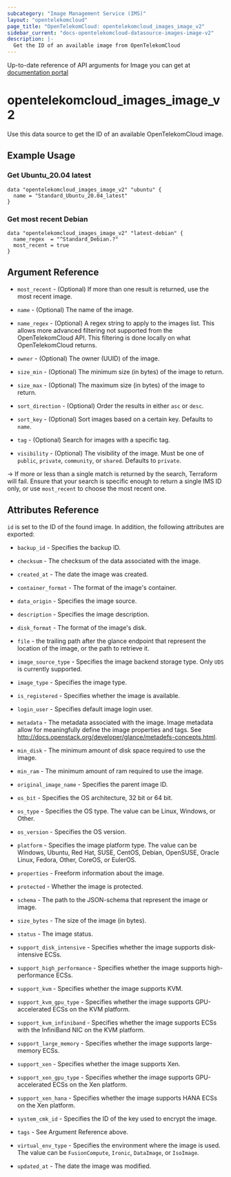 ```yaml
---
subcategory: "Image Management Service (IMS)"
layout: "opentelekomcloud"
page_title: "OpenTelekomCloud: opentelekomcloud_images_image_v2"
sidebar_current: "docs-opentelekomcloud-datasource-images-image-v2"
description: |-
  Get the ID of an available image from OpenTelekomCloud
---
```


Up-to-date reference of API arguments for Image you can get at
[documentation portal](https://docs.otc.t-systems.com/image-management-service/api-ref/native_openstack_apis/image_native_openstack_apis/querying_images_native_openstack_api.html#en-us-topic-0060804959)

# opentelekomcloud_images_image_v2

Use this data source to get the ID of an available OpenTelekomCloud image.

## Example Usage

### Get Ubuntu_20.04 latest

```hcl
data "opentelekomcloud_images_image_v2" "ubuntu" {
  name = "Standard_Ubuntu_20.04_latest"
}
```

### Get most recent Debian

```hcl
data "opentelekomcloud_images_image_v2" "latest-debian" {
  name_regex  = "^Standard_Debian.?"
  most_recent = true
}
```

## Argument Reference

* `most_recent` - (Optional) If more than one result is returned, use the most recent image.

* `name` - (Optional) The name of the image.

* `name_regex` - (Optional) A regex string to apply to the images list.
  This allows more advanced filtering not supported from the OpenTelekomCloud API.
  This filtering is done locally on what OpenTelekomCloud returns.

* `owner` - (Optional) The owner (UUID) of the image.

* `size_min` - (Optional) The minimum size (in bytes) of the image to return.

* `size_max` - (Optional) The maximum size (in bytes) of the image to return.

* `sort_direction` - (Optional) Order the results in either `asc` or `desc`.

* `sort_key` - (Optional) Sort images based on a certain key. Defaults to `name`.

* `tag` - (Optional) Search for images with a specific tag.

* `visibility` - (Optional) The visibility of the image. Must be one of
   `public`, `private`, `community`, or `shared`. Defaults to `private`.

-> If more or less than a single match is returned by the search, Terraform will fail.
Ensure that your search is specific enough to return a single IMS ID only, or use `most_recent`
to choose the most recent one.

## Attributes Reference

`id` is set to the ID of the found image. In addition, the following attributes are exported:

* `backup_id` - Specifies the backup ID.

* `checksum` - The checksum of the data associated with the image.

* `created_at` - The date the image was created.

* `container_format` - The format of the image's container.

* `data_origin` - Specifies the image source.

* `description` - Specifies the image description.

* `disk_format` - The format of the image's disk.

* `file` - the trailing path after the glance endpoint that represent the
  location of the image, or the path to retrieve it.

* `image_source_type` - Specifies the image backend storage type. Only `UDS` is currently supported.

* `image_type` - Specifies the image type.

* `is_registered` - Specifies whether the image is available.

* `login_user` - Specifies default image login user.

* `metadata` - The metadata associated with the image.
  Image metadata allow for meaningfully define the image properties
  and tags. See http://docs.openstack.org/developer/glance/metadefs-concepts.html.

* `min_disk` - The minimum amount of disk space required to use the image.

* `min_ram` - The minimum amount of ram required to use the image.

* `original_image_name` - Specifies the parent image ID.

* `os_bit` - Specifies the OS architecture, 32 bit or 64 bit.

* `os_type` - Specifies the OS type. The value can be Linux, Windows, or Other.

* `os_version` - Specifies the OS version.

* `platform` - Specifies the image platform type. The value can be Windows, Ubuntu, Red Hat, SUSE, CentOS,
  Debian, OpenSUSE, Oracle Linux, Fedora, Other, CoreOS, or EulerOS.

* `properties` - Freeform information about the image.

* `protected` - Whether the image is protected.

* `schema` - The path to the JSON-schema that represent the image or image.

* `size_bytes` - The size of the image (in bytes).

* `status` - The image status.

* `support_disk_intensive` - Specifies whether the image supports disk-intensive ECSs.

* `support_high_performance` - Specifies whether the image supports high-performance ECSs.

* `support_kvm` - Specifies whether the image supports KVM.

* `support_kvm_gpu_type` - Specifies whether the image supports GPU-accelerated ECSs on the KVM platform.

* `support_kvm_infiniband` - Specifies whether the image supports ECSs with the InfiniBand NIC on the KVM platform.

* `support_large_memory` - Specifies whether the image supports large-memory ECSs.

* `support_xen` - Specifies whether the image supports Xen.

* `support_xen_gpu_type` - Specifies whether the image supports GPU-accelerated ECSs on the Xen platform.

* `support_xen_hana` - Specifies whether the image supports HANA ECSs on the Xen platform.

* `system_cmk_id` - Specifies the ID of the key used to encrypt the image.

* `tags` - See Argument Reference above.

* `virtual_env_type` - Specifies the environment where the image is used.
  The value can be `FusionCompute`, `Ironic`, `DataImage`, or `IsoImage`.

* `updated_at` - The date the image was modified.

